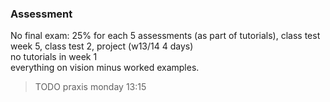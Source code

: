 ### Assessment
No final exam: 25% for each 5 assessments (as part of tutorials), class test week
5, class test 2, project (w13/14 4 days)  
no tutorials in week 1  
everything on vision minus worked examples.  
>TODO praxis monday 13:15
